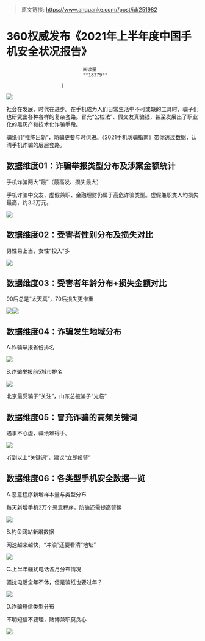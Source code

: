 > 原文链接: https://www.anquanke.com//post/id/251982 


# 360权威发布《2021年上半年度中国手机安全状况报告》


                                阅读量   
                                **18379**
                            
                        |
                        
                                                                                    



[![](https://p0.ssl.qhimg.com/t018338ceceb025fe4b.png)](https://p0.ssl.qhimg.com/t018338ceceb025fe4b.png)



社会在发展、时代在进步。在手机成为人们日常生活中不可或缺的工具时，骗子们也研究出各种各样的复杂套路。冒充“公检法”、假交友真骗钱，甚至发展出了职业化的黑灰产和技术化诈骗手段。

骗纸们“推陈出新”，防骗更要与时俱进。《2021手机防骗指南》带你透过数据，认清手机诈骗的层层套路。



## 数据维度01：诈骗举报类型分布及涉案金额统计

手机诈骗两大“最”（最高发、损失最大）

手机诈骗中交友、虚假兼职、金融理财仍属于高危诈骗类型。虚假兼职类人均损失最高，约3.3万元。

[![](https://p2.ssl.qhimg.com/t01620271779ebbec2c.png)](https://p2.ssl.qhimg.com/t01620271779ebbec2c.png)



## 数据维度02：受害者性别分布及损失对比

男性易上当，女性“投入”多

[![](https://p3.ssl.qhimg.com/t0172d0401446888ac2.png)](https://p3.ssl.qhimg.com/t0172d0401446888ac2.png)



## 数据维度03：受害者年龄分布+损失金额对比

90后总是“太天真”，70后损失更惨重

[![](https://p5.ssl.qhimg.com/t01c66e44cfd69681e3.png)](https://p5.ssl.qhimg.com/t01c66e44cfd69681e3.png)[![](https://p3.ssl.qhimg.com/t01b65a816b2fdbe525.png)](https://p3.ssl.qhimg.com/t01b65a816b2fdbe525.png)



## 数据维度04：诈骗发生地域分布

A.诈骗举报省份排名

[![](https://p3.ssl.qhimg.com/t016a80775954bbe47e.png)](https://p3.ssl.qhimg.com/t016a80775954bbe47e.png)

B.诈骗举报前5城市排名

[![](https://p5.ssl.qhimg.com/t011dc7531c0f1c28a9.png)](https://p5.ssl.qhimg.com/t011dc7531c0f1c28a9.png)

北京最受骗子“关注”，山东总被骗子“光临”



## 数据维度05：冒充诈骗的高频关键词

遇事不心虚，骗纸难得手。

[![](https://p5.ssl.qhimg.com/t0127ab2c07cf48dc1f.png)](https://p5.ssl.qhimg.com/t0127ab2c07cf48dc1f.png)

听到以上“关键词”，建议“立即报警”



## 数据维度06：各类型手机安全数据一览

A.恶意程序新增样本量与类型分布

每天新增手机2万个恶意程序，防骗还需提高警惕

[![](https://p0.ssl.qhimg.com/t0187009d4f1e522c92.png)](https://p0.ssl.qhimg.com/t0187009d4f1e522c92.png)

B.钓鱼网站新增数据

网速越来越快，“冲浪”还要看清“地址”

[![](https://p1.ssl.qhimg.com/t019bb50abfd47c5d16.png)](https://p1.ssl.qhimg.com/t019bb50abfd47c5d16.png)

C.上半年骚扰电话各月分布情况

骚扰电话全年不休，但是骗纸也要过年？

[![](https://p2.ssl.qhimg.com/t01e5dbb70eb61fddd9.png)](https://p2.ssl.qhimg.com/t01e5dbb70eb61fddd9.png)

D.诈骗短信类型分布

不明短信不要理，赌博兼职莫贪心

[![](https://p3.ssl.qhimg.com/t01e2a47c880073b885.png)](https://p3.ssl.qhimg.com/t01e2a47c880073b885.png)
